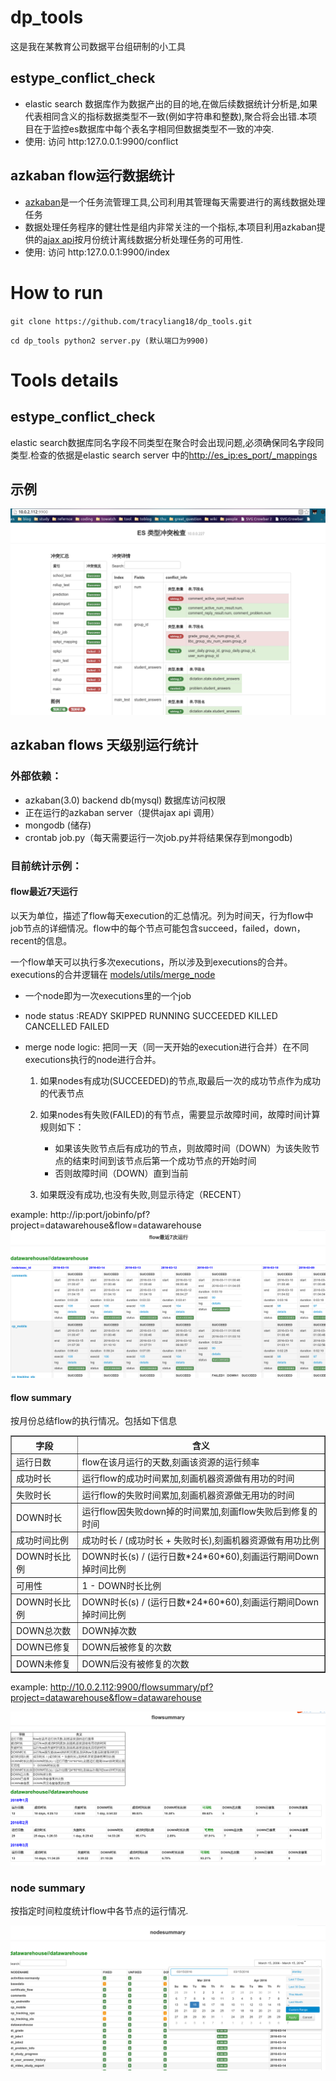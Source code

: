 # dp_tools
这是我在某教育公司数据平台组研制的小工具

## estype_conflict_check
- elastic search 数据库作为数据产出的目的地,在做后续数据统计分析是,如果代表相同含义的指标数据类型不一致(例如字符串和整数),聚合将会出错.本项目在于监控es数据库中每个表名字相同但数据类型不一致的冲突.
- 使用: 访问 http:127.0.0.1:9900/conflict
## azkaban flow运行数据统计
- [azkaban](http://azkaban.github.io/)是一个任务流管理工具,公司利用其管理每天需要进行的离线数据处理任务
- 数据处理任务程序的健壮性是组内非常关注的一个指标,本项目利用azkaban提供的[ajax api](http://azkaban.github.io/azkaban/docs/latest/#ajax-api)按月份统计离线数据分析处理任务的可用性.
- 使用: 访问 http:127.0.0.1:9900/index

# How to run
`git clone https://github.com/tracyliang18/dp_tools.git`

`cd dp_tools
python2 server.py (默认端口为9900)`


# Tools details

## estype_conflict_check

elastic search数据库同名字段不同类型在聚合时会出现问题,必须确保同名字段同类型.检查的依据是elastic search server 中的[http://es_ip:es_port/_mappings](http://es_ip:es_port/_mappings)

## 示例

![alt text](Screenshot.png "es_type_check screenshot")


## azkaban flows 天级别运行统计

### 外部依赖：
- azkaban(3.0) backend db(mysql) 数据库访问权限
- 正在运行的azkaban server（提供ajax api 调用）
- mongodb (储存)
- crontab job.py（每天需要运行一次job.py并将结果保存到mongodb)

### 目前统计示例：

#### flow最近7天运行

以天为单位，描述了flow每天execution的汇总情况。列为时间天，行为flow中job节点的详细情况。flow中的每个节点可能包含succeed，failed，down，recent的信息。

一个flow单天可以执行多次executions，所以涉及到executions的合并。executions的合并逻辑在 [models/utils/merge_node](models/utils.py)

- 一个node即为一次executions里的一个job
- node status :READY SKIPPED RUNNING SUCCEEDED KILLED CANCELLED FAILED
- merge node logic:
    把同一天（同一天开始的execution进行合并）在不同executions执行的node进行合并。

    1. 如果nodes有成功(SUCCEEDED)的节点,取最后一次的成功节点作为成功的代表节点

    2. 如果nodes有失败(FAILED)的有节点，需要显示故障时间，故障时间计算规则如下：
        - 如果该失败节点后有成功的节点，则故障时间（DOWN）为该失败节点的结束时间到该节点后第一个成功节点的开始时间
        - 否则故障时间（DOWN）直到当前

    3. 如果既没有成功,也没有失败,则显示待定（RECENT）

example: http://ip:port/jobinfo/pf?project=datawarehouse&flow=datawarehouse
![alt text](flow_details.png "flow_details")


#### flow summary

按月份总结flow的执行情况。包括如下信息

<table border="1">
 <tr>
   <th>字段</th>
   <th>含义</th>
 </tr>
 <tr>
   <td>运行日数</td>
   <td>flow在该月运行的天数,刻画该资源的运行频率</td>
 </tr>
 <tr>
   <td>成功时长</td>
   <td>运行flow的成功时间累加,刻画机器资源做有用功的时间</td>
 </tr>

 <tr>
   <td>失败时长</td>
   <td>运行flow的失败时间累加,刻画机器资源做无用功的时间</td>
 </tr>

 <tr>
   <td>DOWN时长</td>
   <td>运行flow因失败down掉的时间累加,刻画flow失败后到修复的时间</td>
 </tr>

 <tr>
   <td>成功时间比例</td>
   <td>成功时长 / (成功时长 + 失败时长),刻画机器资源做有用功比例</td>
 </tr>

 <tr>
   <td>DOWN时长比例</td>
   <td>DOWN时长(s) / (运行日数*24*60*60),刻画运行期间Down掉时间比例</td>
 </tr>

 <tr>
   <td>可用性</td>
   <td>1 - DOWN时长比例</td>
 </tr>

 <tr>
   <td>DOWN时长比例</td>
   <td>DOWN时长(s) / (运行日数*24*60*60),刻画运行期间Down掉时间比例</td>
 </tr>
 <tr>
   <td>DOWN总次数</td>
   <td>DOWN掉次数</td>
 </tr>
 <tr>
   <td>DOWN已修复</td>
   <td>DOWN后被修复的次数</td>
 </tr>
 <tr>
   <td>DOWN未修复</td>
   <td>DOWN后没有被修复的次数</td>
 </tr>
</table>

example: http://10.0.2.112:9900/flowsummary/pf?project=datawarehouse&flow=datawarehouse

![alt text](flowsummary.png "flowsummary")


### node summary

按指定时间粒度统计flow中各节点的运行情况.

![alt text](nodesummary.png "nodesumary")
